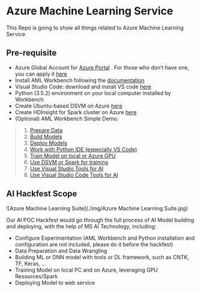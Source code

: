 # Azure Machine Learning Service #
This Repo is going to show all things related to Azure Machine Learning Service

## Pre-requisite ##
* Azure Global Account for [Azure Portal](https://portal.azure.com) . For those who don’t have one, you can apply it [here](https://azure.microsoft.com/zh-cn/free/)
* Install AML Workbench following the [documentation](https://docs.microsoft.com/en-us/azure/machine-learning/preview/quickstart-installation)
* Visual Studio Code: download and install VS code [here](https://code.visualstudio.com/)
* Python (3.5.2) environment on your local computer installed by Workbench
* Create Ubuntu-based DSVM on Azure [here](https://azuremarketplace.microsoft.com/en-us/marketplace/apps/microsoft-ads.linux-data-science-vm-ubuntu)
* Create HDInsight for Spark cluster on Azure [here](https://azuremarketplace.microsoft.com/zh-cn/marketplace/apps/Microsoft.HDInsightCluster)
* (Optional) AML Workbench Simple Demo:
> 1. [Prepare Data](https://docs.microsoft.com/en-us/azure/machine-learning/preview/tutorial-classifying-iris-part-1)
> 2. [Build Models](https://docs.microsoft.com/en-us/azure/machine-learning/preview/tutorial-classifying-iris-part-2)
> 3. [Deploy Models](https://docs.microsoft.com/en-us/azure/machine-learning/preview/tutorial-classifying-iris-part-3)
> 4. [Work with Python IDE (especially VS Code)](https://docs.microsoft.com/en-us/azure/machine-learning/preview/how-to-configure-your-ide)
> 5. [Train Model on local or Azure GPU](https://docs.microsoft.com/en-us/azure/machine-learning/preview/how-to-use-gpu)
> 6. [Use DSVM or Spark for training](https://docs.microsoft.com/en-us/azure/machine-learning/preview/how-to-create-dsvm-hdi)
> 7. [Use Visual Studio Tools for AI](https://docs.microsoft.com/en-us/azure/machine-learning/preview/quickstart-visual-studio-tools)
> 8. [Use Visual Studio Code Tools for AI](https://docs.microsoft.com/en-us/azure/machine-learning/preview/quickstart-visual-studio-code-tools)

## AI Hackfest Scope ##
![Azure Machine Learning Suite](./img/Azure Machine Learning Suite.jpg)

Our AI POC Hackfest would go through the full process of AI Model building and deploying, with the help of MS AI Technology, including:
* Configure Experimentation (AML Workbench and Python installation and configuration are not included, please do it before the hackfest)
* Data Preparation and Data Wrangling
* Building ML or DNN model with tools or DL framework, such as CNTK, TF, Keras, …
* Training Model on local PC and on Azure, leveraging GPU Resources/Spark
* Deploying Model to web service
